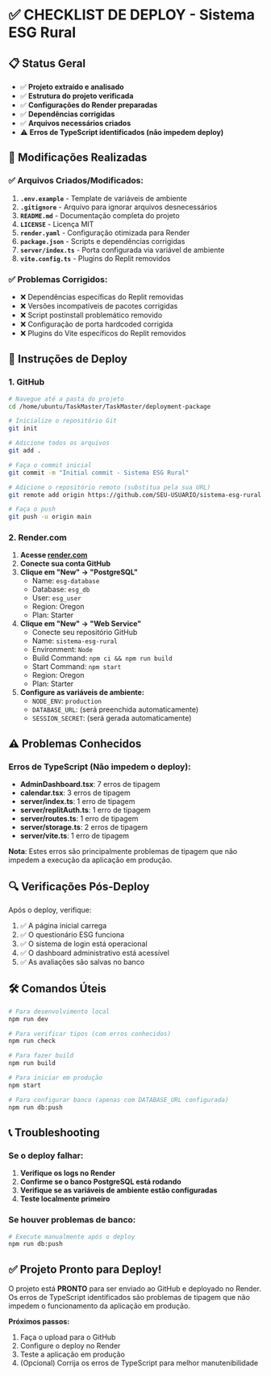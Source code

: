 # ✅ CHECKLIST DE DEPLOY - Sistema ESG Rural

## 📋 Status Geral
- ✅ **Projeto extraído e analisado**
- ✅ **Estrutura do projeto verificada**
- ✅ **Configurações do Render preparadas**
- ✅ **Dependências corrigidas**
- ✅ **Arquivos necessários criados**
- ⚠️ **Erros de TypeScript identificados (não impedem deploy)**

## 🔧 Modificações Realizadas

### ✅ Arquivos Criados/Modificados:
1. **`.env.example`** - Template de variáveis de ambiente
2. **`.gitignore`** - Arquivo para ignorar arquivos desnecessários
3. **`README.md`** - Documentação completa do projeto
4. **`LICENSE`** - Licença MIT
5. **`render.yaml`** - Configuração otimizada para Render
6. **`package.json`** - Scripts e dependências corrigidas
7. **`server/index.ts`** - Porta configurada via variável de ambiente
8. **`vite.config.ts`** - Plugins do Replit removidos

### ✅ Problemas Corrigidos:
- ❌ Dependências específicas do Replit removidas
- ❌ Versões incompatíveis de pacotes corrigidas
- ❌ Script postinstall problemático removido
- ❌ Configuração de porta hardcoded corrigida
- ❌ Plugins do Vite específicos do Replit removidos

## 🚀 Instruções de Deploy

### 1. GitHub
```bash
# Navegue até a pasta do projeto
cd /home/ubuntu/TaskMaster/TaskMaster/deployment-package

# Inicialize o repositório Git
git init

# Adicione todos os arquivos
git add .

# Faça o commit inicial
git commit -m "Initial commit - Sistema ESG Rural"

# Adicione o repositório remoto (substitua pela sua URL)
git remote add origin https://github.com/SEU-USUARIO/sistema-esg-rural.git

# Faça o push
git push -u origin main
```

### 2. Render.com
1. **Acesse [render.com](https://render.com)**
2. **Conecte sua conta GitHub**
3. **Clique em "New" → "PostgreSQL"**
   - Name: `esg-database`
   - Database: `esg_db`
   - User: `esg_user`
   - Region: Oregon
   - Plan: Starter
4. **Clique em "New" → "Web Service"**
   - Conecte seu repositório GitHub
   - Name: `sistema-esg-rural`
   - Environment: `Node`
   - Build Command: `npm ci && npm run build`
   - Start Command: `npm start`
   - Region: Oregon
   - Plan: Starter
5. **Configure as variáveis de ambiente:**
   - `NODE_ENV`: `production`
   - `DATABASE_URL`: (será preenchida automaticamente)
   - `SESSION_SECRET`: (será gerada automaticamente)

## ⚠️ Problemas Conhecidos

### Erros de TypeScript (Não impedem o deploy):
- **AdminDashboard.tsx**: 7 erros de tipagem
- **calendar.tsx**: 3 erros de tipagem
- **server/index.ts**: 1 erro de tipagem
- **server/replitAuth.ts**: 1 erro de tipagem
- **server/routes.ts**: 1 erro de tipagem
- **server/storage.ts**: 2 erros de tipagem
- **server/vite.ts**: 1 erro de tipagem

**Nota**: Estes erros são principalmente problemas de tipagem que não impedem a execução da aplicação em produção.

## 🔍 Verificações Pós-Deploy

Após o deploy, verifique:
1. ✅ A página inicial carrega
2. ✅ O questionário ESG funciona
3. ✅ O sistema de login está operacional
4. ✅ O dashboard administrativo está acessível
5. ✅ As avaliações são salvas no banco

## 🛠️ Comandos Úteis

```bash
# Para desenvolvimento local
npm run dev

# Para verificar tipos (com erros conhecidos)
npm run check

# Para fazer build
npm run build

# Para iniciar em produção
npm start

# Para configurar banco (apenas com DATABASE_URL configurada)
npm run db:push
```

## 📞 Troubleshooting

### Se o deploy falhar:
1. **Verifique os logs no Render**
2. **Confirme se o banco PostgreSQL está rodando**
3. **Verifique se as variáveis de ambiente estão configuradas**
4. **Teste localmente primeiro**

### Se houver problemas de banco:
```bash
# Execute manualmente após o deploy
npm run db:push
```

## ✅ Projeto Pronto para Deploy!

O projeto está **PRONTO** para ser enviado ao GitHub e deployado no Render. Os erros de TypeScript identificados são problemas de tipagem que não impedem o funcionamento da aplicação em produção.

**Próximos passos:**
1. Faça o upload para o GitHub
2. Configure o deploy no Render
3. Teste a aplicação em produção
4. (Opcional) Corrija os erros de TypeScript para melhor manutenibilidade

